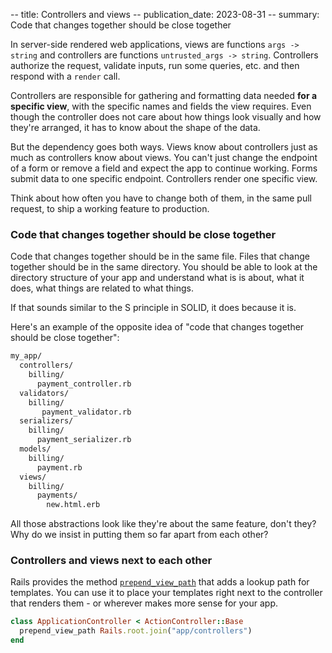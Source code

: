 -- title: Controllers and views
-- publication_date: 2023-08-31
-- summary: Code that changes together should be close together

In server-side rendered web applications, views are functions `args -> string` and controllers are functions `untrusted_args -> string`. Controllers authorize the request, validate inputs, run some queries, etc. and then respond with a `render` call.

Controllers are responsible for gathering and formatting data needed **for a specific view**, with the specific names and fields the view requires. Even though the controller does not care about how things look visually and how they're arranged, it has to know about the shape of the data.

But the dependency goes both ways. Views know about controllers just as much as controllers know about views.
You can't just change the endpoint of a form or remove a field and expect the app to continue working.
Forms submit data to one specific endpoint.
Controllers render one specific view.

Think about how often you have to change both of them, in the same pull request, to ship a working feature to production.

### Code that changes together should be close together

Code that changes together should be in the same file. Files that change together should be in the same directory. You should be able to look at the directory structure of your app and understand what is is about, what it does, what things are related to what things.

If that sounds similar to the S principle in SOLID, it does because it is.

Here's an example of the opposite idea of "code that changes together should be close together":

```bash
my_app/
  controllers/
    billing/
      payment_controller.rb
  validators/
    billing/
       payment_validator.rb
  serializers/
    billing/
      payment_serializer.rb
  models/
    billing/
      payment.rb
  views/
    billing/
      payments/
        new.html.erb
```

All those abstractions look like they're about the same feature, don't they? Why do we insist in putting them so far apart from each other?

### Controllers and views next to each other

Rails provides the method [`prepend_view_path`](https://api.rubyonrails.org/v7.0/classes/ActionView/ViewPaths/ClassMethods.html#method-i-prepend_view_path) that adds a lookup path for templates. You can use it to place your templates right next to the controller that renders them - or wherever makes more sense for your app.

```ruby
class ApplicationController < ActionController::Base
  prepend_view_path Rails.root.join("app/controllers")
end
```
